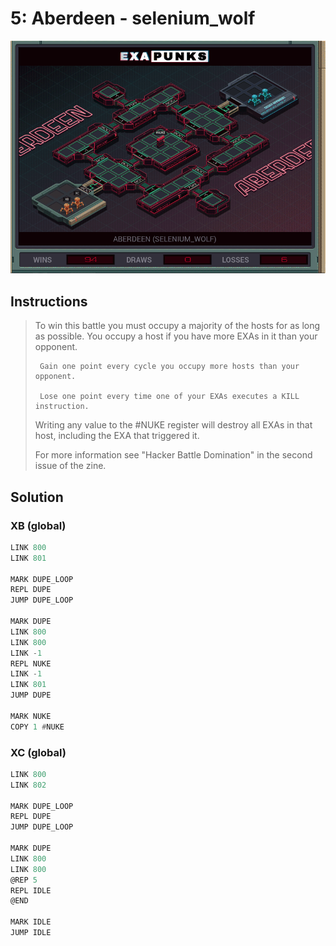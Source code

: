 # 5: Aberdeen - selenium_wolf

<div align="center"><img src="EXAPUNKS - Aberdeen (2022-12-05-19-40-00).gif" /></div>

## Instructions
> To win this battle you must occupy a majority of the hosts for as long as possible. You occupy a host if you have more EXAs in it than your opponent.
> 
>      Gain one point every cycle you occupy more hosts than your opponent.
> 
>      Lose one point every time one of your EXAs executes a KILL instruction.
> 
> Writing any value to the #NUKE register will destroy all EXAs in that host, including the EXA that triggered it.
> 
> For more information see "Hacker Battle Domination" in the second issue of the zine.

## Solution

### XB (global)
```asm
LINK 800
LINK 801

MARK DUPE_LOOP
REPL DUPE
JUMP DUPE_LOOP

MARK DUPE
LINK 800
LINK 800
LINK -1
REPL NUKE
LINK -1
LINK 801
JUMP DUPE

MARK NUKE
COPY 1 #NUKE
```

### XC (global)
```asm
LINK 800
LINK 802

MARK DUPE_LOOP
REPL DUPE
JUMP DUPE_LOOP

MARK DUPE
LINK 800
LINK 800
@REP 5
REPL IDLE
@END

MARK IDLE
JUMP IDLE
```

